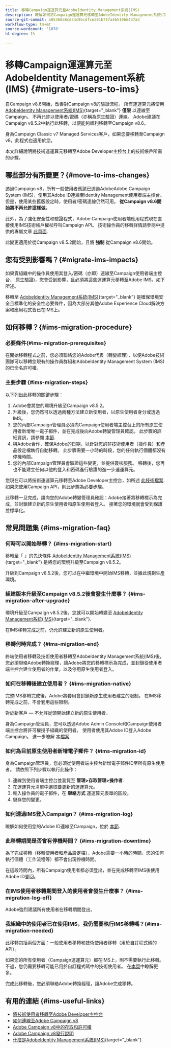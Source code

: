 ```yaml
---
title: 移轉Campaign運運算元至AdobeIdentity Management系統(IMS)
description: 瞭解如何將Campaign運運算元移轉至AdobeIdentity Management系統(IMS)
source-git-commit: a85368a8cd34c9bcdfcea91b71fa4b519b6437a3
workflow-type: tm+mt
source-wordcount: '1078'
ht-degree: 1%

---
```


# 移轉Campaign運運算元至AdobeIdentity Management系統(IMS) {#migrate-users-to-ims}

自Campaign v8.6開始，改善對Campaign v8的驗證流程。 所有運運算元將使用 [AdobeIdentity Management系統(IMS)](https://helpx.adobe.com/enterprise/using/identity.html){target="_blank"} **僅限** 以連線至Campaign。 不再允許以使用者/密碼（亦稱為原生驗證）連線。 Adobe建議在Campaign v8.5.2中執行此移轉，以便能夠順利移轉至Campaign v8.6。

身為Campaign Classic v7 Managed Services客戶，如果您要移轉至Campaign v8，此程式也適用於您。

本文詳細說明將技術運運算元移轉至Adobe Developer主控台上的技術帳戶所需的步驟。

## 哪些部分有所變更？{#move-to-ims-changes}

透過Campaign v8，所有一般使用者應該已透過AdobeAdobe Campaign System (IMS)，使用其Adobe ID連線至Identity Management使用者端主控台。 但是，使用某些舊版設定時，使用者/密碼連線仍然可用。 **從Campaign v8.6開始將不再允許這樣做。**

此外，為了強化安全性和驗證程式，Adobe Campaign使用者端應用程式現在直接使用IMS技術帳戶權杖呼叫Campaign API。 技術操作員的移轉詳情請參閱中提供的專屬文章 [此頁面](ims-migration.md).

此變更適用於從Campaign v8.5.2開始，且將 **強制** 從Campaign v8.6開始。

## 您有受到影響嗎？{#migrate-ims-impacts}

如果貴組織中的操作員使用其登入/密碼（亦即）連線至Campaign使用者端主控台， 原生驗證)，您會受到影響，且必須將這些運運算元移轉至Adobe IMS，如下所述。

移轉至 [AdobeIdentity Management系統(IMS)](https://helpx.adobe.com/enterprise/using/identity.html){target="_blank"} 是確保環境安全且標準化的安全性必要條件，因為大部分其他Adobe Experience Cloud解決方案和應用程式皆已在IMS上。

## 如何移轉？{#ims-migration-procedure}

### 必要條件{#ims-migration-prerequisites}

在開始移轉程式之前，您必須聯絡您的Adobe代表（轉變經理），以便Adobe技術團隊可以移轉您現有的操作員群組和AdobeIdentity Management System (IMS)的已命名許可權。

### 主要步驟 {#ims-migration-steps}

以下列出此移轉的關鍵步驟：

1. Adobe會將您的環境升級至Campaign v8.5.2。
1. 升級後，您仍然可以透過兩種方法建立新使用者，以原生使用者身分或透過IMS。
1. 您的內部Campaign管理員必須向Campaign使用者端主控台上的所有原生使用者新增唯一電子郵件，並在完成後向Adobe轉變管理員確認。 此步驟的詳細資訊，請參閱 [本節](#ims-migration-id).
1. 與Adobe合作，確保Adobe的日期，以針對您的非技術使用者（操作員）和產品設定檔執行自動移轉。 此步驟需要一小時的時段，您的任何執行個體都沒有停機時間。
1. 您的內部Campaign管理員會驗證這些變更，並提供簽核服務。 移轉後，您再也不能建立任何以他的登入和密碼進行驗證的進一步運運算元。

您現在可以將技術運運算元移轉至Adobe Developer主控台，如所述 [此技術檔案](ims-migration.md). 如果您使用Campaign API，則此步驟為必要步驟。

此移轉一旦完成，請向您的Adobe轉變管理員確認：Adobe接著將移轉標示為完成，並封鎖建立新的原生使用者和原生使用者登入。 接著您的環境就會受到保護並標準化。

## 常見問題集 {#ims-migration-faq}

### 何時可以開始移轉？ {#ims-migration-start}

移轉至「 」的先決條件 [AdobeIdentity Management系統(IMS)](https://helpx.adobe.com/enterprise/using/identity.html){target="_blank"} 是將您的環境升級至Campaign v8.5.2。

升級到Campaign v8.5.2後，您可以在中繼環境中開始IMS移轉，並據此規劃生產環境。

### 組建版本升級至Campaign v8.5.2後會發生什麼事？ {#ims-migration-after-upgrade}

環境升級至Campaign v8.5.2後，您就可以開始轉變至 [AdobeIdentity Management系統(IMS)](https://helpx.adobe.com/enterprise/using/identity.html){target="_blank"}.

在IMS移轉完成之前，仍允許建立新的原生使用者。

### 移轉何時完成？ {#ims-migration-end}

終端使用者移轉及技術使用者移轉至AdobeIdentity Management系統(IMS)後，您必須聯絡Adobe轉換經理，讓Adobe將您的移轉標示為完成，並封鎖從使用者端主控台建立使用者的作業，以及停用原生使用者登入。


### 如何在移轉後建立使用者？ {#ims-migration-native}

完整IMS移轉完成後，Adobe將套用會封鎖新原生使用者建立的限制。 在IMS移轉完成之前，不會套用這些限制。

對於新客戶 — 不允許從頭開始建立新的原生使用者。

身為Campaign管理員，您可以透過Adobe Admin Console和Campaign使用者端主控台將許可權授予組織的使用者。 使用者使用其Adobe ID登入Adobe Campaign。 進一步瞭解 [本檔案](../../v8/start/gs-permissions.md).

### 如何為目前原生使用者新增電子郵件？ {#ims-migration-id}

身為Campaign管理員，您必須從使用者端主控台新增電子郵件ID至所有原生使用者。 請依照下列步驟以執行此操作：

1. 連線到使用者端主控台並瀏覽至 **管理>存取管理>操作者**.
1. 在運運算元清單中選取要更新的運運算元。
1. 輸入操作員的電子郵件，在 **聯絡方式** 運運算元表單的區段。
1. 儲存您的變更。

<!--You can also import a CSV file to update all your operator profiles with their email.-->


### 如何透過IMS登入Campaign？ {#ims-migration-log}

瞭解如何使用您的Adobe ID連線至Campaign，位於 [本節](../../v8/start/connect.md).

### 此移轉期間是否會有停機時間？ {#ims-migration-downtime}

為了完成移轉（移轉使用者和產品設定檔），Adobe需要一小時的時間，您的任何執行個體（工作流程等）都不會出現停機時間。

在這段時間內，所有Campaign使用者都必須登出，並在完成移轉至IMS後使用Adobe ID登回。

### 在IMS使用者移轉期間登入的使用者會發生什麼事？ {#ims-migration-log-off}

Adobe強烈建議所有使用者在移轉期間登出。

### 我組織中的使用者已在使用IMS，我仍需要執行IMS移轉嗎？{#ims-migration-needed}

此移轉包括兩個方面：一般使用者移轉和技術使用者移轉（用於自訂程式碼的API）。

如果您的所有使用者（Campaign運運算元）都在IMS上，則不需要執行此移轉。 不過，您仍需要移轉可能已用於自訂程式碼中的技術使用者。 在[本頁](ims-migration.md)中瞭解更多。

完成此移轉後，您必須聯絡Adobe轉換經理，讓Adobe完成移轉。

## 有用的連結 {#ims-useful-links}

* [將技術使用者移轉至Adobe Developer主控台](ims-migration.md)
* [如何連線至Adobe Campaign v8](../../v8/start/connect.md)
* [Adobe Campaign v8中的存取和許可權](../../v8/start/gs-permissions.md)
* [Adobe Campaign v8發行說明](../../v8/start/release-notes.md)
* [什麼是AdobeIdentity Management系統(IMS)](https://helpx.adobe.com/enterprise/using/identity.html){target="_blank"}


